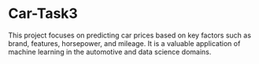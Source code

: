 # Car-Task3
This project focuses on predicting car prices based on key factors such as brand, features, horsepower, and mileage. It is a valuable application of machine learning in the automotive and data science domains.
